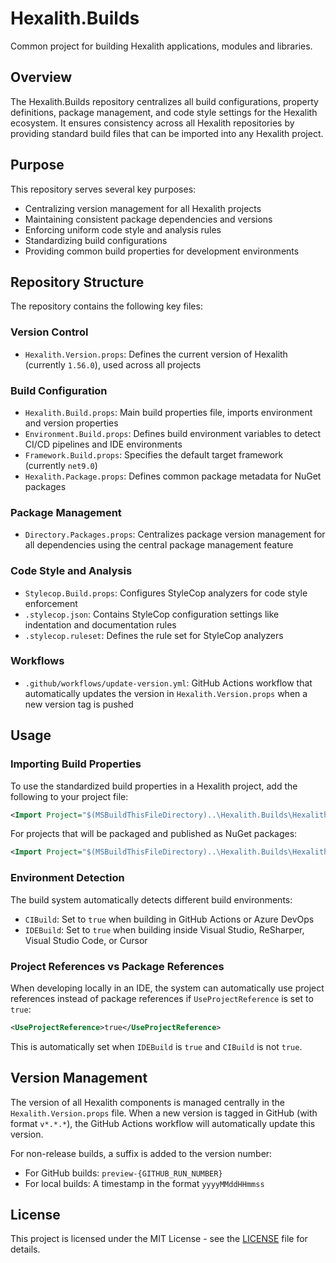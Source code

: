 # Hexalith.Builds

Common project for building Hexalith applications, modules and libraries.

## Overview

The Hexalith.Builds repository centralizes all build configurations, property definitions, package management, and code style settings for the Hexalith ecosystem. It ensures consistency across all Hexalith repositories by providing standard build files that can be imported into any Hexalith project.

## Purpose

This repository serves several key purposes:

- Centralizing version management for all Hexalith projects
- Maintaining consistent package dependencies and versions
- Enforcing uniform code style and analysis rules
- Standardizing build configurations
- Providing common build properties for development environments

## Repository Structure

The repository contains the following key files:

### Version Control

- `Hexalith.Version.props`: Defines the current version of Hexalith (currently `1.56.0`), used across all projects

### Build Configuration

- `Hexalith.Build.props`: Main build properties file, imports environment and version properties
- `Environment.Build.props`: Defines build environment variables to detect CI/CD pipelines and IDE environments
- `Framework.Build.props`: Specifies the default target framework (currently `net9.0`)
- `Hexalith.Package.props`: Defines common package metadata for NuGet packages

### Package Management

- `Directory.Packages.props`: Centralizes package version management for all dependencies using the central package management feature

### Code Style and Analysis

- `Stylecop.Build.props`: Configures StyleCop analyzers for code style enforcement
- `.stylecop.json`: Contains StyleCop configuration settings like indentation and documentation rules
- `.stylecop.ruleset`: Defines the rule set for StyleCop analyzers

### Workflows

- `.github/workflows/update-version.yml`: GitHub Actions workflow that automatically updates the version in `Hexalith.Version.props` when a new version tag is pushed

## Usage

### Importing Build Properties

To use the standardized build properties in a Hexalith project, add the following to your project file:

```xml
<Import Project="$(MSBuildThisFileDirectory)..\Hexalith.Builds\Hexalith.Build.props" />
```

For projects that will be packaged and published as NuGet packages:

```xml
<Import Project="$(MSBuildThisFileDirectory)..\Hexalith.Builds\Hexalith.Package.props" />
```

### Environment Detection

The build system automatically detects different build environments:

- `CIBuild`: Set to `true` when building in GitHub Actions or Azure DevOps
- `IDEBuild`: Set to `true` when building inside Visual Studio, ReSharper, Visual Studio Code, or Cursor

### Project References vs Package References

When developing locally in an IDE, the system can automatically use project references instead of package references if `UseProjectReference` is set to `true`:

```xml
<UseProjectReference>true</UseProjectReference>
```

This is automatically set when `IDEBuild` is `true` and `CIBuild` is not `true`.

## Version Management

The version of all Hexalith components is managed centrally in the `Hexalith.Version.props` file. When a new version is tagged in GitHub (with format `v*.*.*`), the GitHub Actions workflow will automatically update this version.

For non-release builds, a suffix is added to the version number:
- For GitHub builds: `preview-{GITHUB_RUN_NUMBER}`
- For local builds: A timestamp in the format `yyyyMMddHHmmss`

## License

This project is licensed under the MIT License - see the [LICENSE](LICENSE) file for details.
